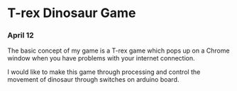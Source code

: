 # T-rex Dinosaur Game

### April 12
The basic concept of my game is a T-rex game which pops up on a Chrome window when you have problems with your internet connection. 


I would like to make this game through processing and control the movement of dinosaur through switches on arduino board.

